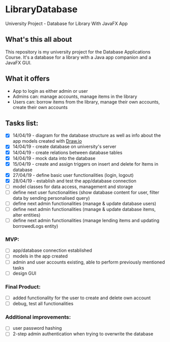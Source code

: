 # LibraryDatabase
University Project - Database for Library With JavaFX App

## What's this all about
This repository is my university project for the Database Applications Course. It's a database for a library with a Java app companion and a JavaFX GUI.

## What it offers
- App to login as either admin or user
- Admins can: manage accounts, manage items in the library
- Users can: borrow items from the library, manage their own accounts, create their own accounts

## Tasks list:
- [x] 14/04/19 - diagram for the database structure as well as info about the app models created with [Draw.io](https://www.draw.io/)
- [x] 14/04/19 - create database on university's server
- [x] 14/04/19 - create relations between database tables 
- [x] 14/04/19 - mock data into the database
- [x] 15/04/19 - create and assign triggers on insert and delete for Items in database
- [x] 27/04/19 - define basic user functionalities (login, logout)
- [x] 28/04/19 - establish and test the app/database connection
- [ ] model classes for data access, management and storage
- [ ] define next user functionalities (show database content for user, filter data by sending personalised query)
- [ ] define next admin functionalities (manage & update database users)
- [ ] define next admin functionalities (manage & update database items, alter entities)
- [ ] define next admin functionalities (manage lending items and updating borrowedLogs entity)

### MVP: 
- [ ] app/database connection established
- [ ] models in the app created
- [ ] admin and user accounts existing, able to perform previously mentioned tasks
- [ ] design GUI

### Final Product:
- [ ] added functionality for the user to create and delete own account
- [ ] debug, test all functionalities

### Additional improvements:
- [ ] user password hashing
- [ ] 2-step admin authentication when trying to overwrite the database
